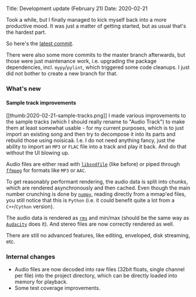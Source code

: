 Title: Development update (February 21)
Date: 2020-02-21

Took a while, but I finally managed to kick myself back into a more productive mood. It was just a
matter of getting started, but as usual that's the hardest part.

So here's the [latest commit](https://github.com/odahoda/noisicaa/commit/eb2abe9cb0ed85cf0adae5baeeecb2147153f27b).

There were also some more commits to the master branch afterwards, but those were just maintenance
work, i.e. upgrading the package dependencies, incl. `mypy`/`pylint`, which triggered some code
cleanups. I just did not bother to create a new branch for that.

### What's new

#### Sample track improvements

[[thumb:2020-02-21-sample-tracks.png]] I made various improvements to the sample tracks (which I
should really rename to "Audio Track") to make them at least somewhat usable - for my current
purposes, which is to just import an existing song and then try to decompose it into its parts and
rebuild those using noisicaä. I.e. I do not need anything fancy, just the ability to import an `MP3`
or `FLAC` file into a track and play it back. And do that without the UI blowing up.

Audio files are either read with [`libsndfile`](http://www.mega-nerd.com/libsndfile/) (like before)
or piped through [`ffmpeg`](https://www.ffmpeg.org/) for formats like `MP3` or `AAC`.

To get reasonably performant rendering, the audio data is split into chunks, which are rendered
asynchronously and then cached. Even though the main number crunching is done by
[`numpy`](https://numpy.org/), reading directly from a mmap'ed files, you still notice that this is
`Python` (i.e. it could benefit quite a lot from a `C++`/`Cython` version).

The audio data is rendered as [`rms`](https://en.wikipedia.org/wiki/Root_mean_square) and min/max
(should be the same way as [`Audacity`](https://www.audacityteam.org/) does it). And stereo files
are now correctly rendered as well.

There are still no advanced features, like editing, enveloped, disk streaming, etc.

### Internal changes

* Audio files are now decoded into raw files (32bit floats, single channel per file) into the
  project directory, which can be directly loaded into memory for playback.
* Some test coverage improvements.
